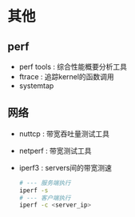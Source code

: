 # 其他

## perf
- perf tools : 综合性能概要分析工具
- ftrace : 追踪kernel的函数调用
- systemtap

## 网络
- nuttcp : 带宽吞吐量测试工具
- netperf : 带宽测试工具
- iperf3 : servers间的带宽测速

	```bash
	# --- 服务端执行
	iperf -s
	# --- 客户端执行
	iperf -c <server_ip>
	```